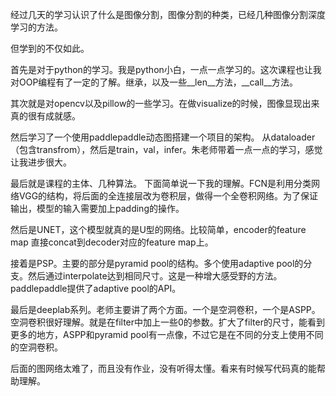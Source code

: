 经过几天的学习认识了什么是图像分割，图像分割的种类，已经几种图像分割深度学习的方法。

但学到的不仅如此。

首先是对于python的学习。我是python小白，一点一点学习的。这次课程也让我对OOP编程有了一定的了解。继承，以及一些__len__方法，__call__方法。

其次就是对opencv以及pillow的一些学习。在做visualize的时候，图像显现出来真的很有成就感。

然后学习了一个使用paddlepaddle动态图搭建一个项目的架构。
从dataloader（包含transfrom），然后是train，val，infer。朱老师带着一点一点的学习，感觉让我进步很大。

最后就是课程的主体、几种算法。
下面简单说一下我的理解。FCN是利用分类网络VGG的结构，将后面的全连接层改为卷积层，做得一个全卷积网络。为了保证输出，模型的输入需要加上padding的操作。

然后是UNET，这个模型就真的是U型的网络。比较简单，encoder的feature map 直接concat到decoder对应的feature map上。

接着是PSP。主要的部分是pyramid pool的结构。多个使用adaptive pool的分支。然后通过interpolate达到相同尺寸。这是一种增大感受野的方法。paddlepaddle提供了adaptive pool的API。

最后是deeplab系列。老师主要讲了两个方面。一个是空洞卷积，一个是ASPP。
空洞卷积很好理解。就是在filter中加上一些0的参数。扩大了filter的尺寸，能看到更多的地方，ASPP和pyramid pool有一点像，不过它是在不同的分支上使用不同的空洞卷积。

后面的图网络太难了，而且没有作业，没有听得太懂。看来有时候写代码真的能帮助理解。
